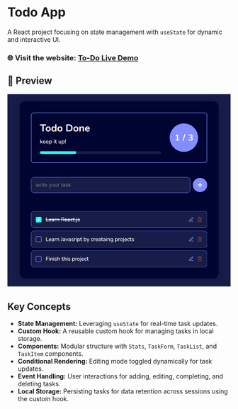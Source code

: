# Todo App

A React project focusing on state management with `useState` for dynamic and interactive UI.

### 🌐 Visit the website: [To-Do Live Demo](https://todo-list-mz.vercel.app/)

## 📸 Preview

![To-Do App](public/imgs/design.png)

## Key Concepts

- **State Management:** Leveraging `useState` for real-time task updates.  
- **Custom Hook:** A reusable custom hook for managing tasks in local storage.  
- **Components:** Modular structure with `Stats`, `TaskForm`, `TaskList`, and `TaskItem` components.  
- **Conditional Rendering:** Editing mode toggled dynamically for task updates.  
- **Event Handling:** User interactions for adding, editing, completing, and deleting tasks.  
- **Local Storage:** Persisting tasks for data retention across sessions using the custom hook.
